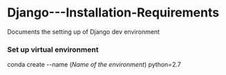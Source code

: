 # Django---Installation-Requirements
Documents the setting up of Django dev environment


### Set up virtual environment

conda create --name (_Name of the environment_) python=2.7
 
